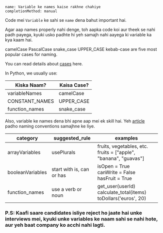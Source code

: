 ```ngMeta
name: Variable ke names kaise rakhne chahiye
completionMethod: manual
```

Code mei `Variable` ke sahi se `name` dena bahut important hai.

Agar aap names properly nahi denge, toh aapka code koi aur theek se nahi padh payega, kyuki usko padhte hi yeh samajh nahi aayega ki variable ka kya kaam hai.

camelCase
PascalCase
snake_case
UPPER_CASE
kebab-case
are five most popular cases for naming.

You can read details about [cases](https://www.chaseadams.io/most-common-programming-case-types/) here.

In Python, we usually use:

| Kiska Naam?    | Kaisa Case?  |
|----------------|--------------|
| variableNames  | camelCase    |
| CONSTANT_NAMES | UPPER_CASE   |
| function_names | snake_case   |

Also, variable ke names dena bhi apne aap mei ek skill hai. Yeh [article](https://hackernoon.com/the-art-of-naming-variables-52f44de00aad) padho naming conventions samajhne ke liye.

| category         | suggested_rule            | examples                                                               |
|------------------|---------------------------|------------------------------------------------------------------------|
| arrayVariables   | usePlurals                | fruits, vegetables, etc.<br>fruits = ["apple", "banana", "guavas"]     |
| booleanVariables | start with is, can or has | isOpen = True<br>canWrite = False<br>hasFruit = True                   |
| function_names   | use a verb or noun        | get_user(userId)<br>calculate_total(items)<br>toDollars('euros', 20)   |



### P.S: Kaafi saare candidates isliye reject ho jaate hai unke interviews mei, kyuki unke variables ke naam sahi se nahi hote, aur yeh baat company ko acchi nahi lagti.